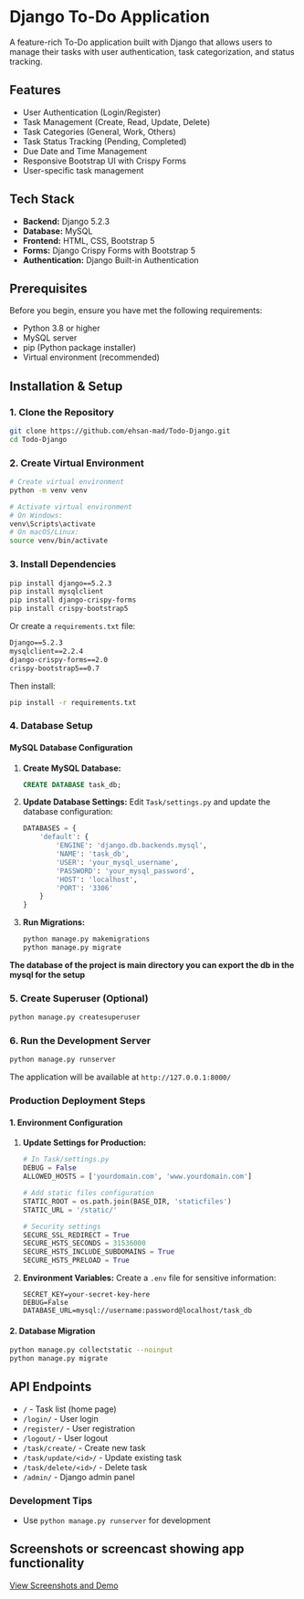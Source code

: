 
# Django To-Do Application

A feature-rich To-Do application built with Django that allows users to manage their tasks with user authentication, task categorization, and status tracking.

## Features

- User Authentication (Login/Register)
- Task Management (Create, Read, Update, Delete)
- Task Categories (General, Work, Others)
- Task Status Tracking (Pending, Completed)
- Due Date and Time Management
- Responsive Bootstrap UI with Crispy Forms
- User-specific task management

## Tech Stack

- **Backend:** Django 5.2.3
- **Database:** MySQL
- **Frontend:** HTML, CSS, Bootstrap 5
- **Forms:** Django Crispy Forms with Bootstrap 5
- **Authentication:** Django Built-in Authentication

## Prerequisites

Before you begin, ensure you have met the following requirements:

- Python 3.8 or higher
- MySQL server
- pip (Python package installer)
- Virtual environment (recommended)

## Installation & Setup

### 1. Clone the Repository

```bash
git clone https://github.com/ehsan-mad/Todo-Django.git
cd Todo-Django
```

### 2. Create Virtual Environment

```bash
# Create virtual environment
python -m venv venv

# Activate virtual environment
# On Windows:
venv\Scripts\activate
# On macOS/Linux:
source venv/bin/activate
```

### 3. Install Dependencies

```bash
pip install django==5.2.3
pip install mysqlclient
pip install django-crispy-forms
pip install crispy-bootstrap5
```

Or create a `requirements.txt` file:

```txt
Django==5.2.3
mysqlclient==2.2.4
django-crispy-forms==2.0
crispy-bootstrap5==0.7
```

Then install:
```bash
pip install -r requirements.txt
```

### 4. Database Setup

#### MySQL Database Configuration

1. **Create MySQL Database:**
   ```sql
   CREATE DATABASE task_db;
   ```

2. **Update Database Settings:**
   Edit `Task/settings.py` and update the database configuration:
   ```python
   DATABASES = {
       'default': {
           'ENGINE': 'django.db.backends.mysql',
           'NAME': 'task_db',
           'USER': 'your_mysql_username',
           'PASSWORD': 'your_mysql_password',
           'HOST': 'localhost',
           'PORT': '3306'
       }
   }
   ```

3. **Run Migrations:**
   ```bash
   python manage.py makemigrations
   python manage.py migrate

   ```
**The database of the project is main directory you can export the db in the mysql for the setup**

### 5. Create Superuser (Optional)

```bash
python manage.py createsuperuser
```

### 6. Run the Development Server

```bash
python manage.py runserver
```

The application will be available at `http://127.0.0.1:8000/`



### Production Deployment Steps

#### 1. Environment Configuration

1. **Update Settings for Production:**
   ```python
   # In Task/settings.py
   DEBUG = False
   ALLOWED_HOSTS = ['yourdomain.com', 'www.yourdomain.com']
   
   # Add static files configuration
   STATIC_ROOT = os.path.join(BASE_DIR, 'staticfiles')
   STATIC_URL = '/static/'
   
   # Security settings
   SECURE_SSL_REDIRECT = True
   SECURE_HSTS_SECONDS = 31536000
   SECURE_HSTS_INCLUDE_SUBDOMAINS = True
   SECURE_HSTS_PRELOAD = True
   ```

2. **Environment Variables:**
   Create a `.env` file for sensitive information:
   ```
   SECRET_KEY=your-secret-key-here
   DEBUG=False
   DATABASE_URL=mysql://username:password@localhost/task_db
   ```

#### 2. Database Migration

```bash
python manage.py collectstatic --noinput
python manage.py migrate
```



## API Endpoints

- `/` - Task list (home page)
- `/login/` - User login
- `/register/` - User registration
- `/logout/` - User logout
- `/task/create/` - Create new task
- `/task/update/<id>/` - Update existing task
- `/task/delete/<id>/` - Delete task
- `/admin/` - Django admin panel

### Development Tips

- Use `python manage.py runserver` for development

## Screenshots or screencast showing app functionality

[View Screenshots and Demo](https://drive.google.com/drive/folders/1wDGavxbHgwHWSf0_KGvfq1CZghNUJElr?usp=sharing)
